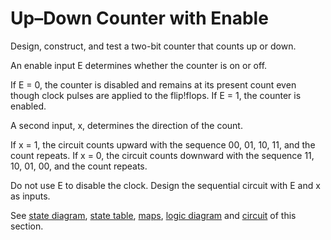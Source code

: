 # Up–Down Counter with Enable

Design, construct, and test a two-bit counter that counts up or down.

An enable input E determines whether the counter is on or off.

If E = 0, the counter is disabled and remains at its present count even though clock pulses are applied to the flip!flops. If E = 1, the counter is enabled.

A second input, x, determines the direction of the count.

If x = 1, the circuit counts upward with the sequence 00, 01, 10, 11, and the count repeats. If x = 0, the circuit counts downward with the sequence 11, 10, 01, 00, and the count repeats.

Do not use E to disable the clock. Design the sequential circuit with E and x as inputs.

See [state diagram](./state_diagram.jpg), [state table](./state_table.jpg), [maps](./maps.jpg), [logic diagram](./logic_diagram.jpg) and [circuit](./circuit.png) of this section.
